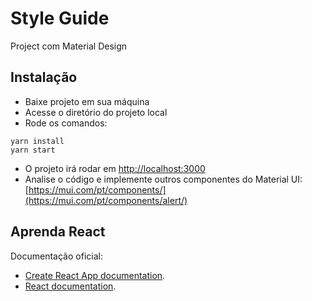 # Style Guide
Project com Material Design

## Instalação
- Baixe projeto em sua máquina
- Acesse o diretório do projeto local
- Rode os comandos:
```
yarn install
yarn start
```
- O projeto irá rodar em [http://localhost:3000](http://localhost:3000) 
- Analise o código e implemente outros componentes do Material UI: [https://mui.com/pt/components/](https://mui.com/pt/components/alert/)

## Aprenda React
Documentação oficial: 
- [Create React App documentation](https://facebook.github.io/create-react-app/docs/getting-started).
- [React documentation](https://reactjs.org/).
